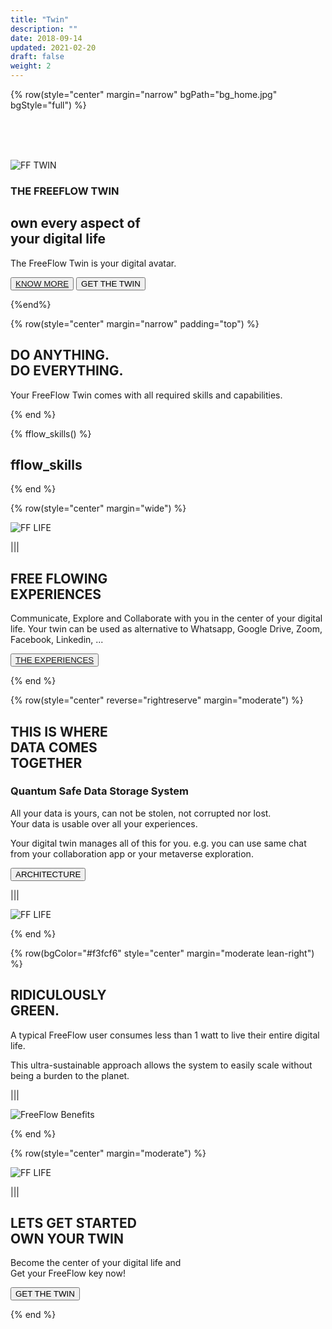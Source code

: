 ```yaml
---
title: "Twin"
description: ""
date: 2018-09-14
updated: 2021-02-20
draft: false
weight: 2
---
```


<!-- section 1 (heade FF TWIN) -->



{% row(style="center" margin="narrow" bgPath="bg_home.jpg" bgStyle="full") %}

<div class="container mx-auto">

<br>

<br>
<br>

![FF TWIN](twin_header.png#medium#mx-auto)


### THE FREEFLOW TWIN

## own every aspect of <br> your digital life


The FreeFlow Twin is your digital avatar.

<button>[KNOW MORE](/twin/#identity)</button>
<button onclick="window.open('mailto:info@myfreeflow.org')">GET THE TWIN</button>

</div>

{%end%}


<!-- section 3 (oldnew) -->

{% row(style="center" margin="narrow" padding="top") %}

## DO ANYTHING. <br> DO EVERYTHING.

Your FreeFlow Twin comes with all required skills and capabilities.

{% end %}

{% fflow_skills() %}

## fflow_skills

{% end %}




<!-- section 4 -->

<div class="myColor2">
<div class="container mx-auto">

{% row(style="center" margin="wide") %}

![FF LIFE](twin5.png)

|||

## FREE FLOWING <br> EXPERIENCES

Communicate, Explore and Collaborate with you in the center of your digital life. Your twin can be used as alternative to Whatsapp, Google Drive, Zoom, Facebook, Linkedin, ...

<button>[THE EXPERIENCES](/experiences)</button>

{% end %}

</div>
</div>


<!-- section 5 -->

<div class="myColor">
<div class="container mx-auto">

{% row(style="center" reverse="rightreserve" margin="moderate") %}

## THIS IS WHERE <br> DATA COMES <br> TOGETHER

### Quantum Safe Data Storage System

All your data is yours, can not be stolen, not corrupted nor lost. <br>Your data is usable over all your experiences. 

Your digital twin manages all of this for you. e.g. you can use same chat from your collaboration app or your metaverse exploration.

<button onclick="window.open('https://manual.grid.tf/intro/grid3_howitworks.html', '_blank')">ARCHITECTURE</button>

|||

![FF LIFE](twin8.png#fill)

{% end %}

</div>
</div>


<!-- section 6 -->


{% row(bgColor="#f3fcf6" style="center" margin="moderate lean-right") %}
<div class="container mx-auto">

## RIDICULOUSLY <br> GREEN.

A typical FreeFlow user consumes less than 1 watt to live their entire digital life. 

This ultra-sustainable approach allows the system to easily scale without being a burden to the planet. 

</div>

|||

![FreeFlow Benefits](twin7.png)

{% end %}



<!-- section 7 -->

<div class="container mx-auto">

{% row(style="center" margin="moderate") %}

![FF LIFE](digital_life.png)

|||

## LETS GET STARTED<BR>OWN YOUR TWIN

Become the center of your digital life and <br> Get your FreeFlow key now!


<button onclick="window.open('mailto:info@myfreeflow.org', '_blank')">GET THE TWIN</button>

{% end %}

</div>

